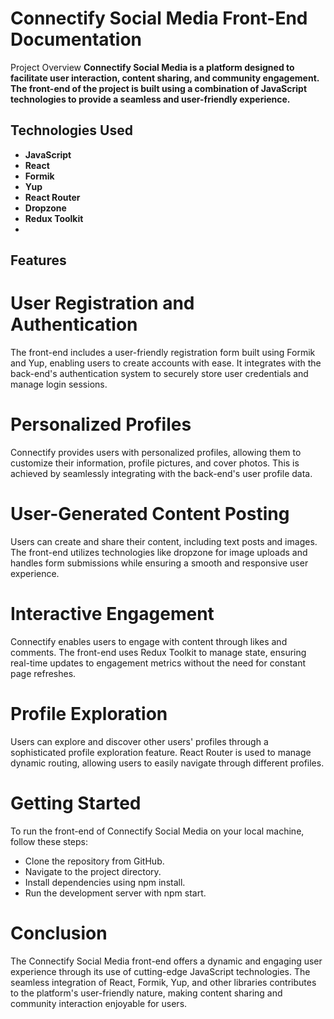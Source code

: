 # Connectify Social Media Front-End Documentation
Project Overview
**Connectify Social Media is a platform designed to facilitate user interaction, content sharing, and community engagement. The front-end of the project is built using a combination of JavaScript technologies to provide a seamless and user-friendly experience.**
 
## Technologies Used
- **JavaScript**
- **React**
- **Formik**
- **Yup**
- **React Router**
- **Dropzone**
- **Redux Toolkit**
- 
## Features
# User Registration and Authentication
The front-end includes a user-friendly registration form built using Formik and Yup, enabling users to create accounts with ease. It integrates with the back-end's authentication system to securely store user credentials and manage login sessions.
 
# Personalized Profiles
Connectify provides users with personalized profiles, allowing them to customize their information, profile pictures, and cover photos. This is achieved by seamlessly integrating with the back-end's user profile data.
 
# User-Generated Content Posting
Users can create and share their content, including text posts and images. The front-end utilizes technologies like dropzone for image uploads and handles form submissions while ensuring a smooth and responsive user experience.
 
# Interactive Engagement
Connectify enables users to engage with content through likes and comments. The front-end uses Redux Toolkit to manage state, ensuring real-time updates to engagement metrics without the need for constant page refreshes.
 
# Profile Exploration
Users can explore and discover other users' profiles through a sophisticated profile exploration feature. React Router is used to manage dynamic routing, allowing users to easily navigate through different profiles.
 
# Getting Started
To run the front-end of Connectify Social Media on your local machine, follow these steps:
 
- Clone the repository from GitHub.
- Navigate to the project directory.
- Install dependencies using npm install.
- Run the development server with npm start.
# Conclusion
The Connectify Social Media front-end offers a dynamic and engaging user experience through its use of cutting-edge JavaScript technologies. The seamless integration of React, Formik, Yup, and other libraries contributes to the platform's user-friendly nature, making content sharing and community interaction enjoyable for users.
